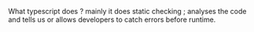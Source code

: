 What typescript does ?
mainly it does static checking ; analyses the code and tells us or allows developers to catch errors before runtime.